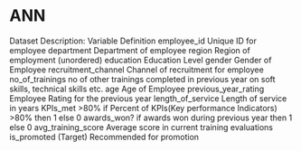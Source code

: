 # ANN

Dataset Description:
Variable	Definition
employee_id	Unique ID for employee
department	Department of employee
region	Region of employment (unordered)
education	Education Level
gender	Gender of Employee
recruitment_channel	Channel of recruitment for employee
no_of_trainings	no of other trainings completed in previous year on soft skills, technical skills etc.
age	Age of Employee
previous_year_rating	Employee Rating for the previous year
length_of_service	Length of service in years
KPIs_met >80%	if Percent of KPIs(Key performance Indicators) >80% then 1 else 0
awards_won?	if awards won during previous year then 1 else 0
avg_training_score	Average score in current training evaluations
is_promoted	(Target) Recommended for promotion
